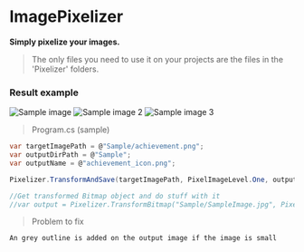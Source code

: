 ImagePixelizer
========
**Simply pixelize your images.**

>The only files you need to use it on your projects are the files in the 'Pixelizer' folders.

### Result example

![Sample image](https://i.ibb.co/mBZL1G5/Sample-Image.png)
![Sample image 2](https://i.ibb.co/wBJmQSy/transformed-Image-Low-Level.png)
![Sample image 3](https://i.ibb.co/G915ry0/transformed-Image-High-Level.png)

> Program.cs (sample)

```csharp
var targetImagePath = @"Sample/achievement.png";
var outputDirPath = @"Sample";
var outputName = @"achievement_icon.png";

Pixelizer.TransformAndSave(targetImagePath, PixelImageLevel.One, outputDirPath, outputName);

//Get transformed Bitmap object and do stuff with it
//var output = Pixelizer.TransformBitmap("Sample/SampleImage.jpg", PixelImageLevel.Two);

```

> Problem to fix

```
An grey outline is added on the output image if the image is small
```